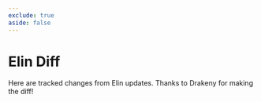 ```yaml
---
exclude: true
aside: false
---
```


# Elin Diff

Here are tracked changes from Elin updates. Thanks to Drakeny for making the diff!

<LinkCard t="Drakeny's Elin Decompiled" u="https://github.com/Elin-Modding-Resources/Elin-Decompiled"/>